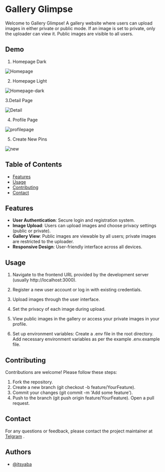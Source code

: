 

# Gallery Glimpse

Welcome to Gallery Glimpse! A gallery website where users can upload images in either private or public mode. If an image is set to private, only the uploader can view it. Public images are visible to all users.

## Demo

1. Homepage Dark

![Homepage](https://raw.githubusercontent.com/itsyaba/Gallery_Glimpse_Frontend/main/public/homepage-dark.png)

2. Homepage Light

![Homepage-dark](https://raw.githubusercontent.com/itsyaba/Gallery_Glimpse_Frontend/main/public/homepage-light.png)

3.Detail Page

![Detail](https://raw.githubusercontent.com/itsyaba/Gallery_Glimpse_Frontend/main/public/image%20detail.png)

4. Profile Page

![profilepage](https://raw.githubusercontent.com/itsyaba/Gallery_Glimpse_Frontend/main/public/profilepage.png)

5. Create New Pins

![new](https://raw.githubusercontent.com/itsyaba/Gallery_Glimpse_Frontend/main/public/create%20new%20pins.png)


## Table of Contents

- [Features](#features)
- [Usage](#usage)
- [Contributing](#contributing)
- [Contact](#contact)

## Features

- **User Authentication**: Secure login and registration system.
- **Image Upload**: Users can upload images and choose privacy settings (public or private).
- **Gallery View**: Public images are viewable by all users; private images are restricted to the uploader.
- **Responsive Design**: User-friendly interface across all devices.

## Usage

1. Navigate to the frontend URL provided by the development server (usually http://localhost:3000).

2. Register a new user account or log in with existing credentials.
3. Upload images through the user interface.
4. Set the privacy of each image during upload.
5. View public images in the gallery or access your private images in your profile.
6. Set up environment variables: 
Create a .env file in the root directory.
Add necessary environment variables as per the example .env.example file.

## Contributing

Contributions are welcome! Please follow these steps:

1. Fork the repository.
2. Create a new branch (git checkout -b feature/YourFeature).
3. Commit your changes (git commit -m 'Add some feature').
4. Push to the branch (git push origin feature/YourFeature).
Open a pull request.

## Contact
For any questions or feedback, please contact the project maintainer at 
[Telgram](https://t.me/itsyaba) .




## Authors

- [@itsyaba](https://github.com/itsyaba)
